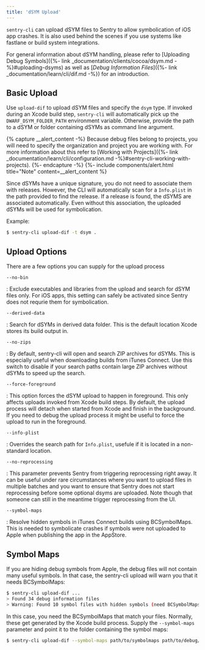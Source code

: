 ```yaml
---
title: 'dSYM Upload'
---
```


`sentry-cli` can upload dSYM files to Sentry to allow symbolication of iOS app crashes. It is also used behind the scenes if you use systems like fastlane or build system integrations.

For general information about dSYM handling, please refer to [Uploading Debug Symbols]({%- link _documentation/clients/cocoa/dsym.md -%}#uploading-dsyms) as well as [_Debug Information Files_]({%- link _documentation/learn/cli/dif.md -%}) for an introduction.

## Basic Upload

Use `upload-dif` to upload dSYM files and specify the `dsym` type. If invoked during an Xcode build step, `sentry-cli` will automatically pick up the `DWARF_DSYM_FOLDER_PATH` environment variable. Otherwise, provide the path to a dSYM or folder containing dSYMs as command line argument.

{% capture __alert_content -%}
Because debug files belong to projects, you will need to specify the organization and project you are working with. For more information about this refer to [Working with Projects]({%- link _documentation/learn/cli/configuration.md -%}#sentry-cli-working-with-projects).
{%- endcapture -%}
{%- include components/alert.html
  title="Note"
  content=__alert_content
%}

Since dSYMs have a unique signature, you do not need to associate them with releases. However, the CLI will automatically scan for a `Info.plist` in the path provided to find the release. If a release is found, the dSYMS are associated automatically. Even without this association, the uploaded dSYMs will be used for symbolication.

Example:

```bash
$ sentry-cli upload-dif -t dsym .
```

## Upload Options

There are a few options you can supply for the upload process

`--no-bin`

: Exclude executables and libraries from the upload and search for dSYM files only. For iOS apps, this setting can safely be activated since Sentry does not requrie them for symbolication.

`--derived-data`

: Search for dSYMs in derived data folder. This is the default location Xcode stores its build output in.

`--no-zips`

: By default, sentry-cli will open and search ZIP archives for dSYMs. This is especially useful when downloading builds from iTunes Connect. Use this switch to disable if your search paths contain large ZIP archives without dSYMs to speed up the search.

`--force-foreground`

: This option forces the dSYM upload to happen in foreground. This only affects uploads invoked from Xcode build steps. By default, the upload process will detach when started from Xcode and finish in the background. If you need to debug the upload process it might be useful to force the upload to run in the foreground.

`--info-plist`

: Overrides the search path for `Info.plist`, usefule if it is located in a non-standard location.

`--no-reprocessing`

: This parameter prevents Sentry from triggering reprocessing right away. It can be useful under rare circumstances where you want to upload files in multiple batches and you want to ensure that Sentry does not start reprocessing before some optional dsyms are uploaded. Note though that someone can still in the meantime trigger reprocessing from the UI.

`--symbol-maps`

: Resolve hidden symbols in iTunes Connect builds using BCSymbolMaps. This is needed to symbolicate crashes if symbols were not uploaded to Apple when publishing the app in the AppStore.

## Symbol Maps

If you are hiding debug symbols from Apple, the debug files will not contain many useful symbols. In that case, the sentry-cli upload will warn you that it needs BCSymbolMaps:

```bash
$ sentry-cli upload-dif ...
> Found 34 debug information files
> Warning: Found 10 symbol files with hidden symbols (need BCSymbolMaps)
```

In this case, you need the BCSymbolMaps that match your files. Normally, these get generated by the Xcode build process. Supply the `--symbol-maps` parameter and point it to the folder containing the symbol maps:

```bash
$ sentry-cli upload-dif --symbol-maps path/to/symbolmaps path/to/debug/symbols
```
